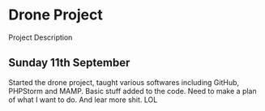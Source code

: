 Drone Project
===
Project Description

Sunday 11th September
---
Started the drone project, taught various softwares including GitHub, PHPStorm and MAMP. Basic stuff added to the code. Need to make a plan of what I want to do. And lear more shit. LOL